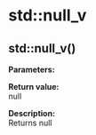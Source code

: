 # std::null_v

## std::null_v()
**Parameters:**  

**Return value:**  
null  

**Description:**  
Returns null  